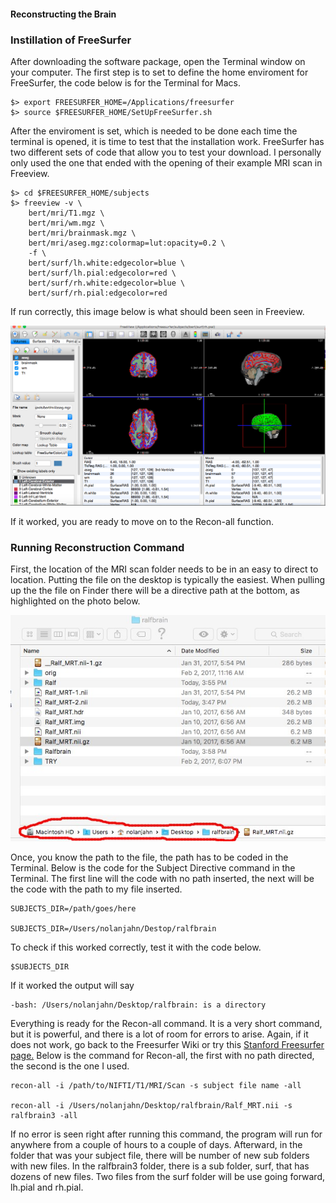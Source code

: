 
#### Reconstructing the Brain

### Instillation of FreeSurfer
After downloading the software package, open the Terminal window on your computer. 
The first step is to set to define the home enviroment for FreeSurfer, the code below is for the Terminal for Macs.

```
$> export FREESURFER_HOME=/Applications/freesurfer
$> source $FREESURFER_HOME/SetUpFreeSurfer.sh
```

After the enviroment is set, which is needed to be done each time the terminal is opened, it is time to test that the installation work. 
FreeSurfer has two different sets of code that allow you to test your download.
I personally only used the one that ended with the opening of their example MRI scan in Freeview.

```
$> cd $FREESURFER_HOME/subjects
$> freeview -v \
    bert/mri/T1.mgz \
    bert/mri/wm.mgz \
    bert/mri/brainmask.mgz \
    bert/mri/aseg.mgz:colormap=lut:opacity=0.2 \
    -f \
    bert/surf/lh.white:edgecolor=blue \
    bert/surf/lh.pial:edgecolor=red \
    bert/surf/rh.white:edgecolor=blue \
    bert/surf/rh.pial:edgecolor=red
```

If run correctly, this image below is what should been seen in Freeview.


![alt text](https://github.com/nomcomm/IndependentStudy_NolanJahn/blob/master/Screen%20Shot%202017-04-17%20at%205.36.28%20PM.png)

If it worked, you are ready to move on to the Recon-all function.

### Running Reconstruction Command
First, the location of the MRI scan folder needs to be in an easy to direct to location.
Putting the file on the desktop is typically the easiest. 
When pulling up the the file on Finder there will be a directive path at the bottom, as highlighted on the photo below.


![alt text](https://github.com/nomcomm/IndependentStudy_NolanJahn/blob/master/Edited%20Screen%20Shot.jpg)

Once, you know the path to the file, the path has to be coded in the Terminal.
Below is the code for the Subject Directive command in the Terminal.
The first line will the code with no path inserted, the next will be the code with the path to my file inserted.

```
SUBJECTS_DIR=/path/goes/here

SUBJECTS_DIR=/Users/nolanjahn/Destop/ralfbrain
```

To check if this worked correctly, test it with the code below.

```
$SUBJECTS_DIR
```

If it worked the output will say
```
-bash: /Users/nolanjahn/Desktop/ralfbrain: is a directory
```
Everything is ready for the Recon-all command.
It is a very short command, but it is powerful, and there is a lot of room for errors to arise.
Again, if it does not work, go back to the Freesurfer Wiki or try this [Stanford Freesurfer page.](https://web.stanford.edu/group/vista/cgi-bin/wiki/index.php/FreeSurfer)
Below is the command for Recon-all, the first with no path directed, the second is the one I used.

```
recon-all -i /path/to/NIFTI/T1/MRI/Scan -s subject file name -all

recon-all -i /Users/nolanjahn/Desktop/ralfbrain/Ralf_MRT.nii -s ralfbrain3 -all
```

If no error is seen right after running this command, the program will run for anywhere from a couple of hours to a couple of days.
Afterward, in the folder that was your subject file, there will be number of new sub folders with new files. 
In the ralfbrain3 folder, there is a sub folder, surf, that has dozens of new files.
Two files from the surf folder will be use going forward, lh.pial and rh.pial.
